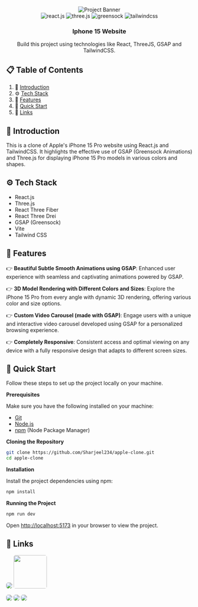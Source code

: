 <div align="center">
  <br />
    <a>
      <img src="https://i.postimg.cc/37PnQw8n/Image-from.png" alt="Project Banner">
    </a>
  <br />

  <div>
    <img src="https://img.shields.io/badge/-React_JS-black?style=for-the-badge&logoColor=white&logo=react&color=61DAFB" alt="react.js" />
    <img src="https://img.shields.io/badge/-Three_JS-black?style=for-the-badge&logoColor=white&logo=threedotjs&color=000000" alt="three.js" />
    <img src="https://img.shields.io/badge/-GSAP-black?style=for-the-badge&logoColor=white&logo=greensock&color=88CE02" alt="greensock" />
    <img src="https://img.shields.io/badge/-Tailwind_CSS-black?style=for-the-badge&logoColor=white&logo=tailwindcss&color=06B6D4" alt="tailwindcss" />
  </div>

  <h3 align="center">Iphone 15 Website</h3>

   <div align="center">
     Build this project using technologies like React, ThreeJS, GSAP and TailwindCSS.
    </div>
</div>

## 📋 <a name="table">Table of Contents</a>

1. 🤖 [Introduction](#introduction)
2. ⚙️ [Tech Stack](#tech-stack)
3. 🔋 [Features](#features)
4. 🤸 [Quick Start](#quick-start)
5. 🔗 [Links](#links)

## <a name="introduction">🤖 Introduction</a>

This is a clone of Apple's iPhone 15 Pro website using React.js and TailwindCSS. It highlights the effective use of GSAP (Greensock Animations) and Three.js for displaying iPhone 15 Pro models in various colors and shapes.

## <a name="tech-stack">⚙️ Tech Stack</a>

- React.js
- Three.js
- React Three Fiber
- React Three Drei
- GSAP (Greensock)
- Vite
- Tailwind CSS

## <a name="features">🔋 Features</a>

👉 **Beautiful Subtle Smooth Animations using GSAP**: Enhanced user experience with seamless and captivating animations powered by GSAP.

👉 **3D Model Rendering with Different Colors and Sizes**: Explore the iPhone 15 Pro from every angle with dynamic 3D rendering, offering various color and size options.

👉 **Custom Video Carousel (made with GSAP)**: Engage users with a unique and interactive video carousel developed using GSAP for a personalized browsing experience.

👉 **Completely Responsive**: Consistent access and optimal viewing on any device with a fully responsive design that adapts to different screen sizes.

## <a name="quick-start">🤸 Quick Start</a>

Follow these steps to set up the project locally on your machine.

**Prerequisites**

Make sure you have the following installed on your machine:

- [Git](https://git-scm.com/)
- [Node.js](https://nodejs.org/en)
- [npm](https://www.npmjs.com/) (Node Package Manager)

**Cloning the Repository**

```bash
git clone https://github.com/Sharjeel234/apple-clone.git
cd apple-clone
```

**Installation**

Install the project dependencies using npm:

```bash
npm install
```

**Running the Project**

```bash
npm run dev
```

Open [http://localhost:5173](http://localhost:5173) in your browser to view the project.

## <a name="links">🔗 Links</a>

<a href="https://discordapp.com/users/sharjeelm" target="_blank"><img src="https://img.shields.io/badge/Discord-5865F2?style=for-the-badge&logo=discord&logoColor=white" style='border-radius: 5px'/></a>
<a href="https://join.slack.com/shareDM/zt-2fi4ne610-pTXvb7R1RbFY7rwSYiAsyA" target="_blank"><img src="https://img.shields.io/badge/Slack-4A154B?style=for-the-badge&logo=slack&logoColor=white" style='border-radius: 5px' width=90 /></a>

<a href="https://signal.me/#eu/-Qm1MlKCqODXBfsKqeb4z_5dlClu7Y0TjbiPkidjt2RoN_CagRlIEoluWs1iFS_A" target="_blank"><img src="https://img.shields.io/badge/Signal-%23039BE5.svg?&style=for-the-badge&logo=Signal&logoColor=white" style='border-radius: 5px'/></a>
<a href="https://www.linkedin.com/in/sharjeel-mansoor" target="_blank"><img src="https://img.shields.io/badge/LinkedIn-0077B5?style=for-the-badge&logo=linkedin&logoColor=white" style='border-radius: 5px' /></a>
<a href="mailto:sharjeelmansoor.proton.me" target="_blank"><img src="https://img.shields.io/badge/ProtonMail-8B89CC?style=for-the-badge&logo=protonmail&logoColor=white" style='border-radius: 5px' /></a>
